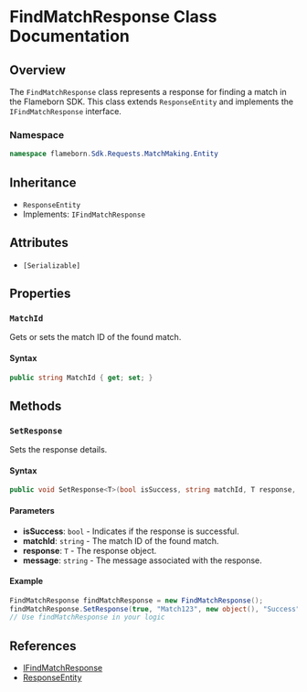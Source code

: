 
# FindMatchResponse Class Documentation

## Overview

The `FindMatchResponse` class represents a response for finding a match in the Flameborn SDK. This class extends `ResponseEntity` and implements the `IFindMatchResponse` interface.

### Namespace
```csharp
namespace flameborn.Sdk.Requests.MatchMaking.Entity
```

## Inheritance
- `ResponseEntity`
- Implements: `IFindMatchResponse`

## Attributes
- `[Serializable]`

## Properties

### `MatchId`

Gets or sets the match ID of the found match.

#### Syntax
```csharp
public string MatchId { get; set; }
```

## Methods

### `SetResponse`

Sets the response details.

#### Syntax
```csharp
public void SetResponse<T>(bool isSuccess, string matchId, T response, string message = "");
```

#### Parameters
- **isSuccess**: `bool` - Indicates if the response is successful.
- **matchId**: `string` - The match ID of the found match.
- **response**: `T` - The response object.
- **message**: `string` - The message associated with the response.

#### Example
```csharp
FindMatchResponse findMatchResponse = new FindMatchResponse();
findMatchResponse.SetResponse(true, "Match123", new object(), "Success");
// Use findMatchResponse in your logic
```

## References
- [IFindMatchResponse](https://github.com/gkhanC/flameborn-game/tree/dev/documents/IFindMatchResponse)
- [ResponseEntity](https://github.com/gkhanC/flameborn-game/tree/dev/documents/ResponseEntity)

